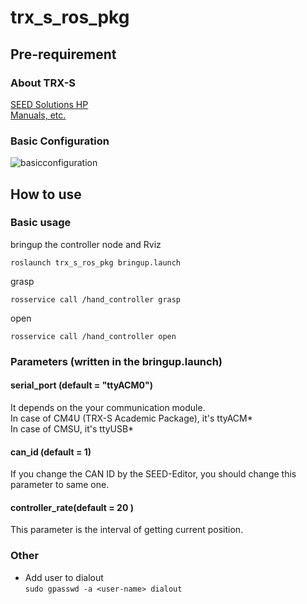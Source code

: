 # trx_s_ros_pkg

## Pre-requirement

### About TRX-S
[SEED Solutions HP](http://seed-solutions.net/)  
[Manuals, etc.](http://seed-solutions.net/?q=node/7)

### Basic Configuration  
![basicconfiguration](https://user-images.githubusercontent.com/12426780/42069297-ec0f0c66-7b8b-11e8-9703-9b48371c76ce.jpg)

## How to use

### Basic usage
bringup the controller node and Rviz  
```
roslaunch trx_s_ros_pkg bringup.launch
```  
grasp  
```
rosservice call /hand_controller grasp
```  
open  
```
rosservice call /hand_controller open
```  

### Parameters (written in the bringup.launch)
#### serial_port (default = "ttyACM0")  
It depends on the your communication module.  
In case of CM4U (TRX-S Academic Package), it's ttyACM*  
In case of CMSU, it's ttyUSB*  

#### can_id (default = 1)  
If you change the CAN ID by the SEED-Editor, you should change this parameter to same one.

#### controller_rate(default = 20 )  
This parameter is the interval of getting current position.

### Other
* Add user to dialout  
```sudo gpasswd -a <user-name> dialout```
